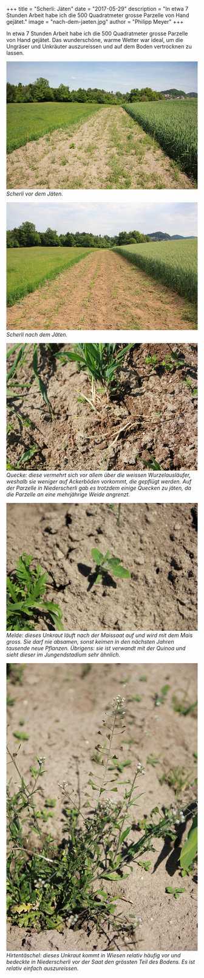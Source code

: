 +++
title = "Scherli: Jäten"
date = "2017-05-29"
description = "In etwa 7 Stunden Arbeit habe ich die 500 Quadratmeter grosse Parzelle von Hand gejätet."
image = "nach-dem-jaeten.jpg"
author = "Philipp Meyer"
+++

In etwa 7 Stunden Arbeit habe ich die 500 Quadratmeter grosse Parzelle von Hand gejätet. Das wunderschöne, warme Wetter war ideal, um die Ungräser und Unkräuter auszureissen und auf dem Boden vertrocknen zu lassen.


![Vor dem Jäten](vor-dem-jaeten.jpg)   
*Scherli vor dem Jäten.*

![Nach dem Jäten](nach-dem-jaeten.jpg)   
*Scherli nach dem Jäten.*

![Quecke](quecke.jpg)   
*Quecke: diese vermehrt sich vor allem über die weissen Wurzelausläufer, weshalb sie weniger auf Ackerböden vorkommt, die gepflügt werden. Auf der Parzelle in Niederscherli gab es trotzdem einige Quecken zu jäten, da die Parzelle an eine mehrjährige Weide angrenzt.*

![Melde](melde.jpg)   
*Melde: dieses Unkraut läuft nach der Maissaat auf und wird mit dem Mais gross. Sie darf nie absamen, sonst keimen in den nächsten Jahren tausende neue Pflanzen. Übrigens: sie ist verwandt mit der Quinoa und sieht dieser im Jungendstadium sehr ähnlich.*

![Hirtentäschel](hirtentaeschel.jpg)   
*Hirtentäschel: dieses Unkraut kommt in Wiesen relativ häufig vor und bedeckte in Niederscherli vor der Saat den grössten Teil des Bodens. Es ist relativ einfach auszureissen.*
